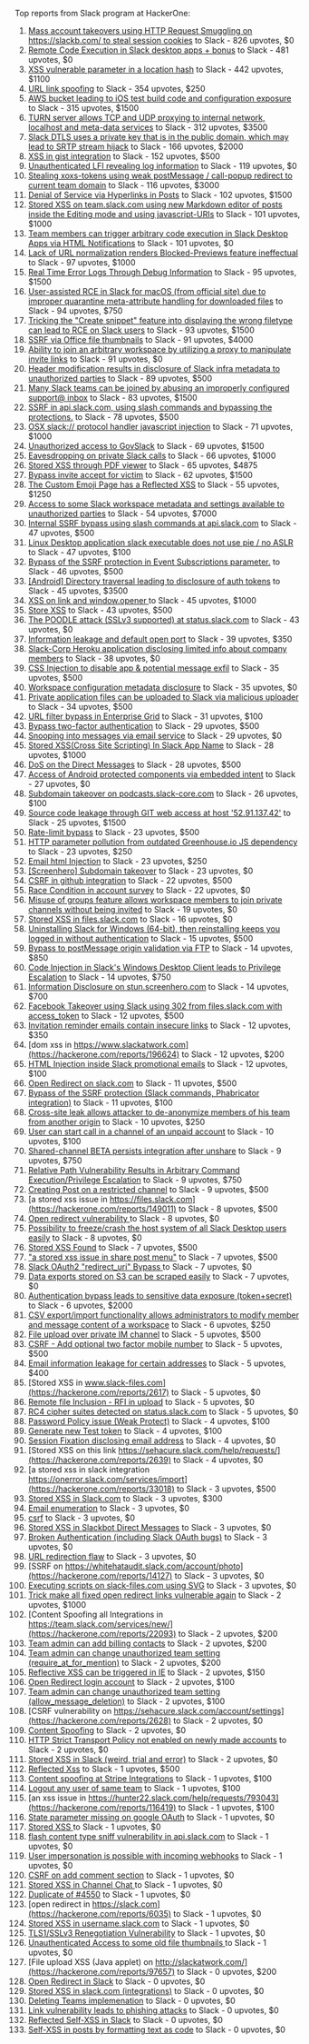 Top reports from Slack program at HackerOne:

1. [Mass account takeovers using HTTP Request Smuggling on https://slackb.com/ to steal session cookies](https://hackerone.com/reports/737140) to Slack - 826 upvotes, $0
2. [Remote Code Execution in Slack desktop apps + bonus](https://hackerone.com/reports/783877) to Slack - 481 upvotes, $0
3. [XSS vulnerable parameter in a location hash](https://hackerone.com/reports/146336) to Slack - 442 upvotes, $1100
4. [URL link spoofing](https://hackerone.com/reports/481472) to Slack - 354 upvotes, $250
5. [AWS bucket leading to iOS test build code and configuration exposure](https://hackerone.com/reports/404822) to Slack - 315 upvotes, $1500
6. [TURN server allows TCP and UDP proxying to internal network, localhost and meta-data services](https://hackerone.com/reports/333419) to Slack - 312 upvotes, $3500
7. [Slack DTLS uses a private key that is in the public domain, which may lead to SRTP stream hijack](https://hackerone.com/reports/531032) to Slack - 166 upvotes, $2000
8. [XSS in gist integration](https://hackerone.com/reports/11073) to Slack - 152 upvotes, $500
9. [Unauthenticated LFI revealing log information](https://hackerone.com/reports/272578) to Slack - 119 upvotes, $0
10. [Stealing xoxs-tokens using weak postMessage / call-popup redirect to current team domain](https://hackerone.com/reports/207170) to Slack - 116 upvotes, $3000
11. [Denial of Service via Hyperlinks in Posts](https://hackerone.com/reports/1077136) to Slack - 102 upvotes, $1500
12. [Stored XSS on team.slack.com using new Markdown editor of posts inside the Editing mode and using javascript-URIs](https://hackerone.com/reports/132104) to Slack - 101 upvotes, $1000
13. [Team members can trigger arbitrary code execution in Slack Desktop Apps via HTML Notifications](https://hackerone.com/reports/816156) to Slack - 101 upvotes, $0
14. [Lack of URL normalization renders Blocked-Previews feature ineffectual](https://hackerone.com/reports/1102764) to Slack - 97 upvotes, $1000
15. [Real Time Error Logs Through Debug Information](https://hackerone.com/reports/503283) to Slack - 95 upvotes, $1500
16. [User-assisted RCE in Slack for macOS (from official site) due to improper quarantine meta-attribute handling for downloaded files](https://hackerone.com/reports/470637) to Slack - 94 upvotes, $750
17. [Tricking the "Create snippet" feature into displaying the wrong filetype can lead to RCE on Slack users](https://hackerone.com/reports/833080) to Slack - 93 upvotes, $1500
18. [SSRF via Office file thumbnails](https://hackerone.com/reports/671935) to Slack - 91 upvotes, $4000
19. [Ability to join an arbitrary workspace by utilizing a proxy to manipulate invite links](https://hackerone.com/reports/1716016) to Slack - 91 upvotes, $0
20. [Header modification results in disclosure of Slack infra metadata to unauthorized parties](https://hackerone.com/reports/727330) to Slack - 89 upvotes, $500
21. [Many Slack teams can be joined by abusing an improperly configured support@ inbox](https://hackerone.com/reports/239623) to Slack - 83 upvotes, $1500
22. [SSRF in api.slack.com, using slash commands and bypassing the protections.](https://hackerone.com/reports/381129) to Slack - 78 upvotes, $500
23. [OSX slack:// protocol handler javascript injection](https://hackerone.com/reports/79348) to Slack - 71 upvotes, $1000
24. [Unauthorized access to GovSlack](https://hackerone.com/reports/1758174) to Slack - 69 upvotes, $1500
25. [Eavesdropping on private Slack calls](https://hackerone.com/reports/184698) to Slack - 66 upvotes, $1000
26. [Stored XSS through PDF viewer](https://hackerone.com/reports/881557) to Slack - 65 upvotes, $4875
27. [Bypass invite accept for victim](https://hackerone.com/reports/1663361) to Slack - 62 upvotes, $1500
28. [The Custom Emoji Page has a Reflected XSS](https://hackerone.com/reports/258198) to Slack - 55 upvotes, $1250
29. [Access to some Slack workspace metadata and settings available to unauthorized parties](https://hackerone.com/reports/130133) to Slack - 54 upvotes, $7000
30. [Internal SSRF bypass using slash commands at api.slack.com](https://hackerone.com/reports/356765) to Slack - 47 upvotes, $500
31. [Linux Desktop application slack executable does not use pie / no ASLR](https://hackerone.com/reports/415272) to Slack - 47 upvotes, $100
32. [Bypass of the SSRF protection in Event Subscriptions parameter.](https://hackerone.com/reports/386292) to Slack - 46 upvotes, $500
33. [[Android] Directory traversal leading to disclosure of auth tokens](https://hackerone.com/reports/1378889) to Slack - 45 upvotes, $3500
34. [XSS on link and window.opener ](https://hackerone.com/reports/834071) to Slack - 45 upvotes, $1000
35. [Store XSS](https://hackerone.com/reports/187410) to Slack - 43 upvotes, $500
36. [The POODLE attack (SSLv3 supported) at status.slack.com](https://hackerone.com/reports/375097) to Slack - 43 upvotes, $0
37. [Information leakage and default open port](https://hackerone.com/reports/305518) to Slack - 39 upvotes, $350
38. [Slack-Corp Heroku application disclosing limited info about company members](https://hackerone.com/reports/966814) to Slack - 38 upvotes, $0
39. [CSS Injection to disable app & potential message exfil](https://hackerone.com/reports/679969) to Slack - 35 upvotes, $500
40. [Workspace configuration metadata disclosure](https://hackerone.com/reports/864489) to Slack - 35 upvotes, $0
41. [Private application files can be uploaded to Slack via malicious uploader](https://hackerone.com/reports/375083) to Slack - 34 upvotes, $500
42. [URL filter bypass in Enterprise Grid](https://hackerone.com/reports/500348) to Slack - 31 upvotes, $100
43. [Bypass  two-factor authentication](https://hackerone.com/reports/121696) to Slack - 29 upvotes, $500
44. [Snooping into messages via email service](https://hackerone.com/reports/163938) to Slack - 29 upvotes, $0
45. [ Stored XSS(Cross Site Scripting) In Slack App Name](https://hackerone.com/reports/159460) to Slack - 28 upvotes, $1000
46. [DoS on the Direct Messages](https://hackerone.com/reports/746003) to Slack - 28 upvotes, $500
47. [Access of Android protected components via embedded intent](https://hackerone.com/reports/200427) to Slack - 27 upvotes, $0
48. [Subdomain takeover on podcasts.slack-core.com](https://hackerone.com/reports/195350) to Slack - 26 upvotes, $100
49. [Source code leakage through GIT web access at host '52.91.137.42'](https://hackerone.com/reports/148068) to Slack - 25 upvotes, $1500
50. [Rate-limit bypass](https://hackerone.com/reports/165727) to Slack - 23 upvotes, $500
51. [HTTP parameter pollution from outdated Greenhouse.io JS dependency](https://hackerone.com/reports/335339) to Slack - 23 upvotes, $250
52. [Email html Injection](https://hackerone.com/reports/1461194) to Slack - 23 upvotes, $250
53. [[Screenhero] Subdomain takeover](https://hackerone.com/reports/142096) to Slack - 23 upvotes, $0
54. [CSRF in github integration](https://hackerone.com/reports/174328) to Slack - 22 upvotes, $500
55. [Race Condition in account survey](https://hackerone.com/reports/165570) to Slack - 22 upvotes, $0
56. [Misuse of groups feature allows workspace members to join private channels without being invited](https://hackerone.com/reports/1248852) to Slack - 19 upvotes, $0
57. [Stored XSS in files.slack.com](https://hackerone.com/reports/827606) to Slack - 16 upvotes, $0
58. [Uninstalling Slack for Windows (64-bit), then reinstalling keeps you logged in without authentication](https://hackerone.com/reports/238260) to Slack - 15 upvotes, $500
59. [Bypass to postMessage origin validation via FTP](https://hackerone.com/reports/210654) to Slack - 14 upvotes, $850
60. [Code Injection in Slack's Windows Desktop Client leads to Privilege Escalation](https://hackerone.com/reports/162955) to Slack - 14 upvotes, $750
61. [Information Disclosure on stun.screenhero.com](https://hackerone.com/reports/175061) to Slack - 14 upvotes, $700
62. [Facebook Takeover using Slack using 302 from files.slack.com with access_token](https://hackerone.com/reports/6017) to Slack - 12 upvotes, $500
63. [Invitation reminder emails contain insecure links](https://hackerone.com/reports/327674) to Slack - 12 upvotes, $350
64. [dom xss in https://www.slackatwork.com](https://hackerone.com/reports/196624) to Slack - 12 upvotes, $200
65. [HTML Injection inside Slack promotional emails](https://hackerone.com/reports/321029) to Slack - 12 upvotes, $100
66. [Open Redirect on slack.com](https://hackerone.com/reports/140447) to Slack - 11 upvotes, $500
67. [Bypass of the SSRF protection (Slack commands, Phabricator integration)](https://hackerone.com/reports/61312) to Slack - 11 upvotes, $100
68. [Cross-site leak allows attacker to de-anonymize members of his team from another origin](https://hackerone.com/reports/1068153) to Slack - 10 upvotes, $250
69. [User can start call in a channel of an unpaid account](https://hackerone.com/reports/147369) to Slack - 10 upvotes, $100
70. [Shared-channel BETA persists integration after unshare](https://hackerone.com/reports/291822) to Slack - 9 upvotes, $750
71. [Relative Path Vulnerability Results in Arbitrary Command Execution/Privilege Escalation](https://hackerone.com/reports/784714) to Slack - 9 upvotes, $750
72. [Creating Post on a restricted channel](https://hackerone.com/reports/151459) to Slack - 9 upvotes, $500
73. [a stored xss issue in https://files.slack.com](https://hackerone.com/reports/149011) to Slack - 8 upvotes, $500
74. [Open redirect vulnerability ](https://hackerone.com/reports/2731) to Slack - 8 upvotes, $0
75. [Possibility to freeze/crash the host system of all Slack Desktop users easily](https://hackerone.com/reports/392728) to Slack - 8 upvotes, $0
76. [Stored XSS Found](https://hackerone.com/reports/9774) to Slack - 7 upvotes, $500
77. ["a stored xss issue in share post menu"](https://hackerone.com/reports/148848) to Slack - 7 upvotes, $500
78. [Slack OAuth2 "redirect_uri" Bypass ](https://hackerone.com/reports/2575) to Slack - 7 upvotes, $0
79. [Data exports stored on S3 can be scraped easily](https://hackerone.com/reports/2746) to Slack - 7 upvotes, $0
80. [Authentication bypass leads to sensitive data exposure (token+secret)](https://hackerone.com/reports/129918) to Slack - 6 upvotes, $2000
81. [CSV export/import functionality allows administrators to modify member and message content of a workspace](https://hackerone.com/reports/1661310) to Slack - 6 upvotes, $250
82. [File upload over private IM channel](https://hackerone.com/reports/143903) to Slack - 5 upvotes, $500
83. [CSRF - Add optional two factor mobile number](https://hackerone.com/reports/155774) to Slack - 5 upvotes, $500
84. [Email information leakage for certain addresses](https://hackerone.com/reports/169992) to Slack - 5 upvotes, $400
85. [Stored XSS in www.slack-files.com](https://hackerone.com/reports/2617) to Slack - 5 upvotes, $0
86. [Remote file Inclusion - RFI in upload](https://hackerone.com/reports/14092) to Slack - 5 upvotes, $0
87. [RC4 cipher suites detected on status.slack.com](https://hackerone.com/reports/99157) to Slack - 5 upvotes, $0
88. [Password Policy issue (Weak Protect)](https://hackerone.com/reports/17160) to Slack - 4 upvotes, $100
89. [Generate new Test token](https://hackerone.com/reports/147544) to Slack - 4 upvotes, $100
90. [Session Fixation disclosing email address](https://hackerone.com/reports/2582) to Slack - 4 upvotes, $0
91. [Stored XSS on this link https://sehacure.slack.com/help/requests/](https://hackerone.com/reports/2639) to Slack - 4 upvotes, $0
92. [a stored xss in  slack integration  https://onerror.slack.com/services/import](https://hackerone.com/reports/33018) to Slack - 3 upvotes, $500
93. [Stored XSS in Slack.com](https://hackerone.com/reports/6002) to Slack - 3 upvotes, $300
94. [Email enumeration](https://hackerone.com/reports/2766) to Slack - 3 upvotes, $0
95. [csrf](https://hackerone.com/reports/2635) to Slack - 3 upvotes, $0
96. [Stored XSS in Slackbot Direct Messages](https://hackerone.com/reports/4561) to Slack - 3 upvotes, $0
97. [Broken Authentication (including Slack OAuth bugs)](https://hackerone.com/reports/2559) to Slack - 3 upvotes, $0
98. [URL redirection flaw](https://hackerone.com/reports/2622) to Slack - 3 upvotes, $0
99. [SSRF on https://whitehataudit.slack.com/account/photo](https://hackerone.com/reports/14127) to Slack - 3 upvotes, $0
100. [Executing scripts on slack-files.com using SVG](https://hackerone.com/reports/100565) to Slack - 3 upvotes, $0
101. [Trick make all fixed open redirect links vulnerable again](https://hackerone.com/reports/104087) to Slack - 2 upvotes, $1000
102. [Content Spoofing all Integrations in https://team.slack.com/services/new/](https://hackerone.com/reports/22093) to Slack - 2 upvotes, $200
103. [Team admin can add billing contacts](https://hackerone.com/reports/47940) to Slack - 2 upvotes, $200
104. [Team admin can change unauthorized team setting (require_at_for_mention)](https://hackerone.com/reports/46747) to Slack - 2 upvotes, $200
105. [Reflective XSS can be triggered in IE](https://hackerone.com/reports/2497) to Slack - 2 upvotes, $150
106. [Open Redirect login account](https://hackerone.com/reports/16718) to Slack - 2 upvotes, $100
107. [Team admin can change unauthorized team setting (allow_message_deletion)](https://hackerone.com/reports/46750) to Slack - 2 upvotes, $100
108. [CSRF vulnerability on https://sehacure.slack.com/account/settings](https://hackerone.com/reports/2628) to Slack - 2 upvotes, $0
109. [Content Spoofing](https://hackerone.com/reports/2979) to Slack - 2 upvotes, $0
110. [HTTP Strict Transport Policy not enabled on newly made accounts](https://hackerone.com/reports/26763) to Slack - 2 upvotes, $0
111. [Stored XSS in Slack (weird, trial and error)](https://hackerone.com/reports/96337) to Slack - 2 upvotes, $0
112. [Reflected Xss](https://hackerone.com/reports/2777) to Slack - 1 upvotes, $500
113. [Content spoofing at Stripe Integrations](https://hackerone.com/reports/21248) to Slack - 1 upvotes, $100
114. [Logout any user of same team](https://hackerone.com/reports/54610) to Slack - 1 upvotes, $100
115. [an xss issue in https://hunter22.slack.com/help/requests/793043](https://hackerone.com/reports/116419) to Slack - 1 upvotes, $100
116. [State parameter missing on google OAuth](https://hackerone.com/reports/2688) to Slack - 1 upvotes, $0
117. [Stored XSS ](https://hackerone.com/reports/2926) to Slack - 1 upvotes, $0
118. [flash content type sniff vulnerability in api.slack.com](https://hackerone.com/reports/3455) to Slack - 1 upvotes, $0
119. [User impersonation is possible with incoming webhooks](https://hackerone.com/reports/3722) to Slack - 1 upvotes, $0
120. [CSRF on add comment section](https://hackerone.com/reports/2638) to Slack - 1 upvotes, $0
121. [Stored XSS in Channel Chat ](https://hackerone.com/reports/2652) to Slack - 1 upvotes, $0
122. [Duplicate of #4550](https://hackerone.com/reports/4638) to Slack - 1 upvotes, $0
123. [open redirect in https://slack.com](https://hackerone.com/reports/6035) to Slack - 1 upvotes, $0
124. [Stored XSS in username.slack.com](https://hackerone.com/reports/2625) to Slack - 1 upvotes, $0
125. [TLS1/SSLv3 Renegotiation Vulnerability](https://hackerone.com/reports/5617) to Slack - 1 upvotes, $0
126. [Unauthenticated Access to some old file thumbnails ](https://hackerone.com/reports/145621) to Slack - 1 upvotes, $0
127. [File upload XSS (Java applet) on http://slackatwork.com/](https://hackerone.com/reports/97657) to Slack - 0 upvotes, $200
128. [Open Redirect in Slack](https://hackerone.com/reports/4549) to Slack - 0 upvotes, $0
129. [Stored XSS in slack.com (integrations)](https://hackerone.com/reports/10297) to Slack - 0 upvotes, $0
130. [Deleting Teams implemenation](https://hackerone.com/reports/2975) to Slack - 0 upvotes, $0
131. [Link vulnerability leads to phishing attacks](https://hackerone.com/reports/66994) to Slack - 0 upvotes, $0
132. [Reflected Self-XSS in Slack](https://hackerone.com/reports/97683) to Slack - 0 upvotes, $0
133. [Self-XSS in posts by formatting text as code](https://hackerone.com/reports/89505) to Slack - 0 upvotes, $0
